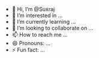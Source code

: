 - 👋 Hi, I’m @Suxraj
- 👀 I’m interested in ...
- 🌱 I’m currently learning ...
- 💞️ I’m looking to collaborate on ...
- 📫 How to reach me ...
- 😄 Pronouns: ...
- ⚡ Fun fact: ...

<!---
Suxraj/Suxraj is a ✨ special ✨ repository because its `README.md` (this file) appears on your GitHub profile.
You can click the Preview link to take a look at your changes.
--->

